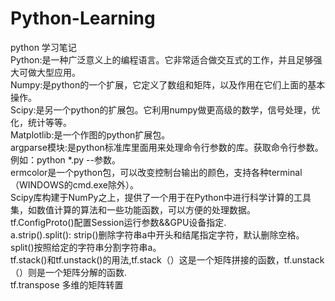 # Python-Learning
python 学习笔记  
Python:是一种广泛意义上的编程语言。它非常适合做交互式的工作，并且足够强大可做大型应用。  
Numpy:是python的一个扩展，它定义了数组和矩阵，以及作用在它们上面的基本操作。  
Scipy:是另一个python的扩展包。它利用numpy做更高级的数学，信号处理，优化，统计等等。  
Matplotlib:是一个作图的python扩展包。  
argparse模块:是python标准库里面用来处理命令行参数的库。获取命令行参数。例如：python *.py --参数。  
ermcolor是一个python包，可以改变控制台输出的颜色，支持各种terminal（WINDOWS的cmd.exe除外）。  
Scipy库构建于NumPy之上，提供了一个用于在Python中进行科学计算的工具集，如数值计算的算法和一些功能函数，可以方便的处理数据。  
tf.ConfigProto()配置Session运行参数&&GPU设备指定.  
a.strip().split(): strip()删除字符串a中开头和结尾指定字符，默认删除空格。split()按照给定的字符串分割字符串a。  
tf.stack()和tf.unstack()的用法,tf.stack（）这是一个矩阵拼接的函数，tf.unstack（）则是一个矩阵分解的函数.  
tf.transpose 多维的矩阵转置  
